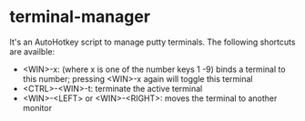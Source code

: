 terminal-manager
================

It's an AutoHotkey script to manage putty terminals. The following shortcuts are availble:
* \<WIN\>-x: (where x is one of the number keys 1 -9) binds a terminal to this number; pressing \<WIN\>-x again will toggle this terminal
* \<CTRL\>-\<WIN\>-t: terminate the active terminal
* \<WIN\>-\<LEFT\> or \<WIN\>-\<RIGHT\>: moves the terminal to another monitor